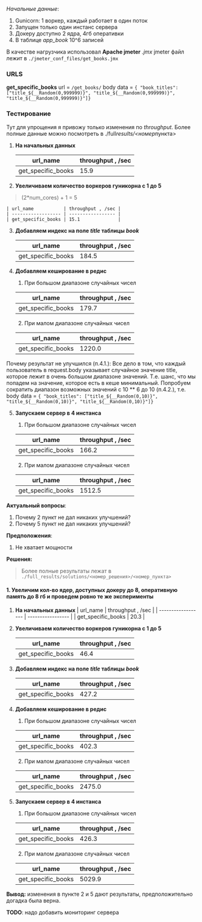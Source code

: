 _Начальные данные_:

1. Gunicorn: 1 воркер, каждый работает в один поток
2. Запущен только один инстанс сервера
3. Докеру доступно 2 ядра, 4гб оперативки
4. В таблице _app_book_ 10^6 записей

В качестве нагрузчика использовал **Apache jmeter**
_.jmx_ jmeter файл лежит в `./jmeter_conf_files/get_books.jmx`

### URLS

**get_specific_books**
url = `/get_books/`
body data = `{ "book_titles": ["title_${__Random(0,999999)}", "title_${__Random(0,999999)}", "title_${__Random(0,999999)}"]}`

### Тестирование

Тут для упрощения я привожу только изменения по _throughput_. Более полные данные можно посмотреть в ./full*results/<номер*пункта>

1. **На начальных данных**

   | url_name           | throughput , /sec |
   | ------------------ | ----------------- |
   | get_specific_books | 15.9              |

2. **Увеличиваем количество воркеров гуникорна с 1 до 5**

> (2\*num_cores) + 1 = 5

    | url_name           | throughput , /sec |
    | ------------------ | ----------------- |
    | get_specific_books | 15.1              |

3. **Добавляем индекс на поле _title_ таблицы _book_**

   | url_name           | throughput , /sec |
   | ------------------ | ----------------- |
   | get_specific_books | 184.5             |

4. **Добавляем кеширование в редис**

   1. При большом диапазоне случайных чисел

   | url_name           | throughput , /sec |
   | ------------------ | ----------------- |
   | get_specific_books | 179.7             |

   2. При малом диапазоне случайных чисел

   | url_name           | throughput , /sec |
   | ------------------ | ----------------- |
   | get_specific_books | 1220.0            |

Почему результат не улучшился (п.4.1.):
Все дело в том, что каждый пользователь в request.body указывает случайноe значение title, которое лежит в очень большом диапазоне значений. Т.е. шанс, что мы попадем на значение, которое есть в кеше минимальный.
Попробуем сократить диапазон возможных значений с 10 \*\* 6 до 10 (п.4.2.), т.е. body data = `{ "book_titles": ["title_${__Random(0,10)}", "title_${__Random(0,10)}", "title_${__Random(0,10)}"]}`

5. **Запускаем сервер в 4 инстанса**

   1. При большом диапазоне случайных чисел

   | url_name           | throughput , /sec |
   | ------------------ | ----------------- |
   | get_specific_books | 166.2             |

   2. При малом диапазоне случайных чисел

   | url_name           | throughput , /sec |
   | ------------------ | ----------------- |
   | get_specific_books | 1512.5            |

**Актуальный вопросы**:

1. Почему 2 пункт не дал никаких улучшений?
2. Почему 5 пункт не дал никаких улучшений?

**Предположения**:

1. Не хватает мощности

**Решения:**

> Более полные результаты лежат в `./full_results/solutions/<номер_решения>/<номер_пункта>`

#### 1. Увеличим кол-во ядер, доступных докеру до 8, оперативную память до 8 гб и проведем ровно те же эксперименты

1. **На начальных данных**
   | url_name           | throughput , /sec |
   | ------------------ | ----------------- |
   | get_specific_books | 20.3              |

2. **Увеличиваем количество воркеров гуникорна с 1 до 5**

   | url_name           | throughput , /sec |
   | ------------------ | ----------------- |
   | get_specific_books | 46.4              |

3. **Добавляем индекс на поле _title_ таблицы _book_**

   | url_name           | throughput , /sec |
   | ------------------ | ----------------- |
   | get_specific_books | 427.2             |

4. **Добавляем кеширование в редис**

   1. При большом диапазоне случайных чисел

   | url_name           | throughput , /sec |
   | ------------------ | ----------------- |
   | get_specific_books | 402.3             |

   2. При малом диапазоне случайных чисел

   | url_name           | throughput , /sec |
   | ------------------ | ----------------- |
   | get_specific_books | 2475.0            |

5. **Запускаем сервер в 4 инстанса**

   1. При большом диапазоне случайных чисел

   | url_name           | throughput , /sec |
   | ------------------ | ----------------- |
   | get_specific_books | 426.3             |

   2. При малом диапазоне случайных чисел

   | url_name           | throughput , /sec |
   | ------------------ | ----------------- |
   | get_specific_books | 5029.9            |

**Вывод:** изменения в пункте 2 и 5 дают результаты, предположительно догадка была верна.

**TODO**: надо добавить мониторинг сервера
